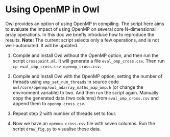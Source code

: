 # Using OpenMP in Owl

Owl provides an option of using OpenMP in compiling. The script here aims to evaluate the impact of using OpenMP on several core N-dimensional array operations. In this doc we briefly introduce how to reproduce the results. 
**Note:** The current script selects only a few operations, and is not well-automated. It will be updated.

1. Compile and install Owl without the OpenMP option, and then run the script `crosspoint.ml`. It will generate a file `eval_omp_cross.csv`. Then run `cp eval_omp_cross.csv openmp_cross.csv`.

2. Compile and install Owl with the OpenMP option, setting the number of threads using `omp_set_num_threads` in source code `owl/core/openmp/owl_ndarray_maths_map_omp.h` (or change the environment variable) to two. And then run the script again. Manually copy the generated data (two columns) from `eval_omp_cross.csv` and append them to `openmp_cross.csv`.

3. Repeat step 2 with number of threads set to four. 

4. Now we have an `openmp_cross.csv` file with seven columns. Run the script `draw_fig.py` to visualise these data.
